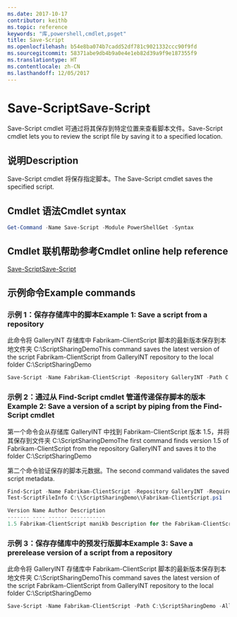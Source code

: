 ```yaml
---
ms.date: 2017-10-17
contributor: keithb
ms.topic: reference
keywords: "库,powershell,cmdlet,psget"
title: Save-Script
ms.openlocfilehash: b54e8ba074b7cadd52df781c9021332ccc90f9fd
ms.sourcegitcommit: 58371abe9db4b9a0e4e1eb82d39a9f9e187355f9
ms.translationtype: HT
ms.contentlocale: zh-CN
ms.lasthandoff: 12/05/2017
---
```

# <a name="save-script"></a><span data-ttu-id="c6e87-103">Save-Script</span><span class="sxs-lookup"><span data-stu-id="c6e87-103">Save-Script</span></span>

<span data-ttu-id="c6e87-104">Save-Script cmdlet 可通过将其保存到特定位置来查看脚本文件。</span><span class="sxs-lookup"><span data-stu-id="c6e87-104">Save-Script cmdlet lets you to review the script file by saving it to a specified location.</span></span>

## <a name="description"></a><span data-ttu-id="c6e87-105">说明</span><span class="sxs-lookup"><span data-stu-id="c6e87-105">Description</span></span>

<span data-ttu-id="c6e87-106">Save-Script cmdlet 将保存指定脚本。</span><span class="sxs-lookup"><span data-stu-id="c6e87-106">The Save-Script cmdlet saves the specified script.</span></span>

## <a name="cmdlet-syntax"></a><span data-ttu-id="c6e87-107">Cmdlet 语法</span><span class="sxs-lookup"><span data-stu-id="c6e87-107">Cmdlet syntax</span></span>

```powershell
Get-Command -Name Save-Script -Module PowerShellGet -Syntax
```
## <a name="cmdlet-online-help-reference"></a><span data-ttu-id="c6e87-108">Cmdlet 联机帮助参考</span><span class="sxs-lookup"><span data-stu-id="c6e87-108">Cmdlet online help reference</span></span>

[<span data-ttu-id="c6e87-109">Save-Script</span><span class="sxs-lookup"><span data-stu-id="c6e87-109">Save-Script</span></span>](http://go.microsoft.com/fwlink/?LinkId=619786)

## <a name="example-commands"></a><span data-ttu-id="c6e87-110">示例命令</span><span class="sxs-lookup"><span data-stu-id="c6e87-110">Example commands</span></span>

### <a name="example-1-save-a-script-from-a-repository"></a><span data-ttu-id="c6e87-111">示例 1：保存存储库中的脚本</span><span class="sxs-lookup"><span data-stu-id="c6e87-111">Example 1: Save a script from a repository</span></span>
<span data-ttu-id="c6e87-112">此命令将 GalleryINT 存储库中 Fabrikam-ClientScript 脚本的最新版本保存到本地文件夹 C:\ScriptSharingDemo</span><span class="sxs-lookup"><span data-stu-id="c6e87-112">This command saves the latest version of the script Fabrikam-ClientScript from GalleryINT repository to the local folder C:\ScriptSharingDemo</span></span>

```powershell
Save-Script -Name Fabrikam-ClientScript -Repository GalleryINT -Path C:\ScriptSharingDemo
```

### <a name="example-2-save-a-version-of-a-script-by-piping-from-the-find-script-cmdlet"></a><span data-ttu-id="c6e87-113">示例 2：通过从 Find-Script cmdlet 管道传递保存脚本的版本</span><span class="sxs-lookup"><span data-stu-id="c6e87-113">Example 2: Save a version of a script by piping from the Find-Script cmdlet</span></span>

<span data-ttu-id="c6e87-114">第一个命令会从存储库 GalleryINT 中找到 Fabrikam-ClientScript 版本 1.5，并将其保存到文件夹 C:\ScriptSharingDemo</span><span class="sxs-lookup"><span data-stu-id="c6e87-114">The first command finds version 1.5 of Fabrikam-ClientScript from the repository GalleryINT and saves it to the folder C:\ScriptSharingDemo</span></span>

<span data-ttu-id="c6e87-115">第二个命令验证保存的脚本元数据。</span><span class="sxs-lookup"><span data-stu-id="c6e87-115">The second command validates the saved script metadata.</span></span>

```powershell
Find-Script -Name Fabrikam-ClientScript -Repository GalleryINT -RequiredVersion 1.5 | Save-Script -Path C:\\ScriptSharingDemo
Test-ScriptFileInfo C:\\ScriptSharingDemo\\Fabrikam-ClientScript.ps1

Version Name Author Description
------- ---- ------ -----------
1.5 Fabrikam-ClientScript manikb Description for the Fabrikam-ClientScript script
```

### <a name="example-3-save-a-prerelease-version-of-a-script-from-a-repository"></a><span data-ttu-id="c6e87-116">示例 3：保存存储库中的预发行版脚本</span><span class="sxs-lookup"><span data-stu-id="c6e87-116">Example 3: Save a prerelease version of a script from a repository</span></span>
<span data-ttu-id="c6e87-117">此命令将 GalleryINT 存储库中 Fabrikam-ClientScript 脚本的最新版本保存到本地文件夹 C:\ScriptSharingDemo</span><span class="sxs-lookup"><span data-stu-id="c6e87-117">This command saves the latest version of the script Fabrikam-ClientScript from GalleryINT repository to the local folder C:\ScriptSharingDemo</span></span>

```powershell
Save-Script -Name Fabrikam-ClientScript -Path C:\ScriptSharingDemo -AllowPrerelease
```

